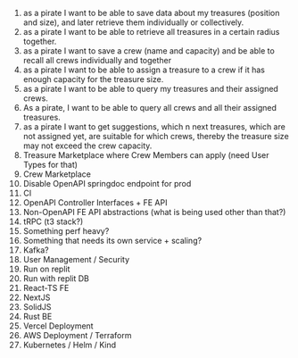 1. as a pirate I want to be able to save data about my treasures (position and size), and later retrieve them individually or collectively.
2. as a pirate I want to be able to retrieve all treasures in a certain radius together.
3. as a pirate I want to save a crew (name and capacity) and be able to recall all crews individually and together
4. as a pirate I want to be able to assign a treasure to a crew if it has enough capacity for the treasure size.
5. as a pirate I want to be able to query my treasures and their assigned crews.
6. As a pirate, I want to be able to query all crews and all their assigned treasures.
7. as a pirate I want to get suggestions, which n next treasures, which are not assigned yet, are suitable for which crews, thereby the treasure size may not exceed the crew capacity.
8. Treasure Marketplace where Crew Members can apply (need User Types for that)
9. Crew Marketplace
10. Disable OpenAPI springdoc endpoint for prod
11. CI
12. OpenAPI Controller Interfaces + FE API
13. Non-OpenAPI FE API abstractions (what is being used other than that?)
14. tRPC (t3 stack?)
15. Something perf heavy?
16. Something that needs its own service + scaling?
17. Kafka?
18. User Management / Security
19. Run on replit
20. Run with replit DB
21. React-TS FE
22. NextJS
23. SolidJS
24. Rust BE
25. Vercel Deployment
26. AWS Deployment / Terraform
27. Kubernetes / Helm / Kind